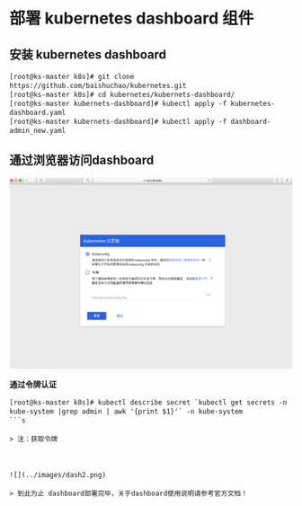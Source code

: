 # 部署 kubernetes dashboard 组件


## 安装 kubernetes dashboard
```shell
[root@ks-master k8s]# git clone https://github.com/baishuchao/kubernetes.git
[root@ks-master k8s]# cd kubernetes/kubernets-dashboard/
[root@ks-master kubernets-dashboard]# kubectl apply -f kubernetes-dashboard.yaml
[root@ks-master kubernets-dashboard]# kubectl apply -f dashboard-admin_new.yaml
```

## 通过浏览器访问dashboard

![](../images/dashboard1.png)


**通过令牌认证**

```
[root@ks-master k8s]# kubectl describe secret `kubectl get secrets -n kube-system |grep admin | awk '{print $1}'` -n kube-system
```s

> 注：获取令牌



![](../images/dash2.png)

> 到此为止 dashboard部署完毕，关于dashboard使用说明请参考官方文档！
